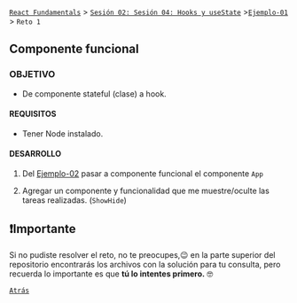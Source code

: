 [`React Fundamentals`](../../README.md) > [`Sesión 02: Sesión 04: Hooks y useState`](../Readme.md) >[`Ejemplo-01`](../Ejemplo-01) > `Reto 1`

## Componente funcional

### OBJETIVO
- De componente stateful (clase) a hook.

#### REQUISITOS 
- Tener Node instalado.

#### DESARROLLO

1. Del [Ejemplo-02](../Ejemplo-02) pasar a componente funcional el componente `App`

2. Agregar un componente y funcionalidad que me muestre/oculte las tareas realizadas. (`ShowHide`)

## ❗Importante

Si no pudiste resolver el reto, no te preocupes,😉 en la parte superior del repositorio encontrarás los archivos con la solución para tu consulta, pero recuerda lo importante es que **tú lo intentes primero.** 🤓

[`Atrás`](https://github.com/beduExpert/C1-React-2020/tree/master/Sesion-04/Ejemplo-01)
